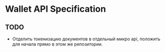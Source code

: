 # Wallet API Specification

## TODO

* Отделить токенизацию документов в отдельный микро api, положить для начала прямо в этом же репозитории.

